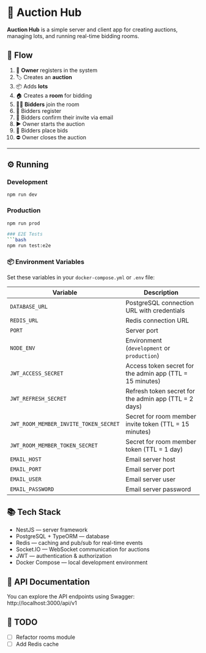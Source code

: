 # 🏦 Auction Hub

**Auction Hub** is a simple server and client app for creating auctions, managing lots, and running real-time bidding rooms.

## 🚀 Flow

1. 👤 **Owner** registers in the system
2. 🏷️ Creates an **auction**
3. 📦 Adds **lots**
4. 🏠 Creates a **room** for bidding
5. 🙋‍♂️ **Bidders** join the room
6. 📝 Bidders register
7. 📧 Bidders confirm their invite via email
8. ▶️ Owner starts the auction
9. 💸 Bidders place bids
10. ⛔ Owner closes the auction

---

## ⚙️ Running

### Development
```bash
npm run dev
```

### Production
```bash
npm run prod

### E2E Tests
```bash
npm run test:e2e
```

### 📦 Environment Variables

Set these variables in your `docker-compose.yml` or `.env` file:

| Variable                              | Description                                              |
| ------------------------------------- | -------------------------------------------------------- |
| `DATABASE_URL`                        | PostgreSQL connection URL with credentials               |
| `REDIS_URL`                           | Redis connection URL                                     |
| `PORT`                                | Server port                                              |
| `NODE_ENV`                            | Environment (`development` or `production`)              |
| `JWT_ACCESS_SECRET`                   | Access token secret for the admin app (TTL = 15 minutes) |
| `JWT_REFRESH_SECRET`                  | Refresh token secret for the admin app (TTL = 2 days)    |
| `JWT_ROOM_MEMBER_INVITE_TOKEN_SECRET` | Secret for room member invite token (TTL = 15 minutes)   |
| `JWT_ROOM_MEMBER_TOKEN_SECRET`        | Secret for room member token (TTL = 1 day)               |
| `EMAIL_HOST`                          | Email server host                                        |
| `EMAIL_PORT`                          | Email server port                                        |
| `EMAIL_USER`                          | Email server user                                        |
| `EMAIL_PASSWORD`                      | Email server password                                    |


## 📚 Tech Stack
- NestJS — server framework
- PostgreSQL + TypeORM — database
- Redis — caching and pub/sub for real-time events
- Socket.IO — WebSocket communication for auctions
- JWT — authentication & authorization
- Docker Compose — local development environment

## 📄 API Documentation

You can explore the API endpoints using Swagger:  
http://localhost:3000/api/v1

## 📌 TODO
- [ ] Refactor rooms module
- [ ] Add Redis cache
